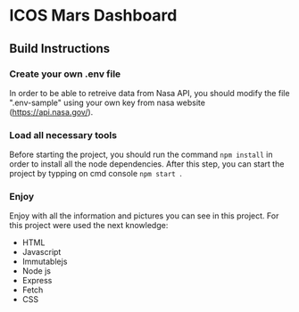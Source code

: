 # ICOS Mars Dashboard 

## Build Instructions

### Create your own .env file
In order to be able to retreive data from Nasa API, you should modify the file ".env-sample" using your own key from nasa website (https://api.nasa.gov/).

### Load all necessary tools

Before starting the project, you should run the command  ```npm install``` in order to install all the node dependencies. After this step, you can start the project by typping on cmd console ```npm start ```. 

### Enjoy
Enjoy with all the information and pictures you can see in this project.
For this project were used the next knowledge:
- HTML
- Javascript
- Immutablejs
- Node js
- Express
- Fetch
- CSS
